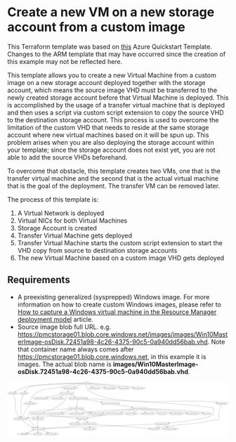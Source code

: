 # Create a new VM on a new storage account from a custom image

This Terraform template was based on [this](https://github.com/Azure/azure-quickstart-templates/tree/master/201-vm-custom-image-new-storage-account) Azure Quickstart Template. Changes to the ARM template that may have occurred since the creation of this example may not be reflected here.

This template allows you to create a new Virtual Machine from a custom image on a new storage account deployed together with the storage account, which means the source image VHD must be transferred to the newly created storage account before that Virtual Machine is deployed. This is accomplished by the usage of a transfer virtual machine that is deployed and then uses a script via custom script extension to copy the source VHD to the destination storage account. This process is used to overcome the limitation of the custom VHD that needs to reside at the same storage account where new virtual machines based on it will be spun up. This problem arises when you are also deploying the storage account within your template; since the storage account does not exist yet, you are not able to add the source VHDs beforehand.

To overcome that obstacle, this template creates two VMs, one that is the transfer virtual machine and the second that is the actual virtual machine that is the goal of the deployment. The transfer VM can be removed later.

The process of this template is:

1. A Virtual Network is deployed
2. Virtual NICs for both Virtual Machines
3. Storage Account is created
3. Transfer Virtual Machine gets deployed
4. Transfer Virtual Machine starts the custom script extension to start the VHD copy from source to destination storage accounts
5. The new Virtual Machine based on a custom image VHD gets deployed 

## Requirements

* A preexisting generalized (sysprepped) Windows image. For more information on how to create custom Windows images, please refer to [How to capture a Windows virtual machine in the Resource Manager deployment model](https://azure.microsoft.com/en-us/documentation/articles/virtual-machines-windows-capture-image/) article.
* Source image blob full URL. e.g. https://pmcstorage01.blob.core.windows.net/images/images/Win10MasterImage-osDisk.72451a98-4c26-4375-90c5-0a940dd56bab.vhd. Note that container name always comes after  https://pmcstorage01.blob.core.windows.net, in this example it is images. The actual blob name is **images/Win10MasterImage-osDisk.72451a98-4c26-4375-90c5-0a940dd56bab.vhd**.

![graph](/examples/azure-vm-custom-image-new-storage-account/graph.png)